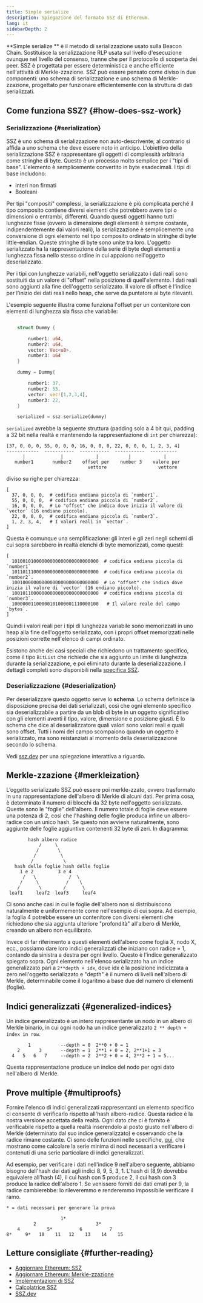 ```yaml
---
title: Simple serialize
description: Spiegazione del formato SSZ di Ethereum.
lang: it
sidebarDepth: 2
---
```


**Simple serialize ** è il metodo di serializzazione usato sulla Beacon Chain. Sostituisce la serializzazione RLP usata sul livello d'esecuzione ovunque nel livello del consenso, tranne che per il protocollo di scoperta dei peer. SSZ è progettata per essere deterministica e anche efficiente nell'attività di Merkle-zzazione. SSZ può essere pensato come diviso in due componenti: uno schema di serializzazione e uno schema di Merkle-zzazione, progettato per funzionare efficientemente con la struttura di dati serializzati.

## Come funziona SSZ? {#how-does-ssz-work}

### Serializzazione {#serialization}

SSZ è uno schema di serializzazione non auto-descrivente; al contrario si affida a uno schema che deve essere noto in anticipo. L'obiettivo della serializzazione SSZ è rappresentare gli oggetti di complessità arbitraria come stringhe di byte. Questo è un processo molto semplice per i "tipi di base". L'elemento è semplicemente convertito in byte esadecimali. I tipi di base includono:

- interi non firmati
- Booleani

Per tipi "compositi" complessi, la serializzazione è più complicata perché il tipo composito contiene diversi elementi che potrebbero avere tipi o dimensioni o entrambi, differenti. Quando questi oggetti hanno tutti lunghezze fisse (ovvero la dimensione degli elementi è sempre costante, indipendentemente dai valori reali), la serializzazione è semplicemente una conversione di ogni elemento nel tipo composito ordinato in stringhe di byte little-endian. Queste stringhe di byte sono unite tra loro. L'oggetto serializzato ha la rappresentazione della serie di byte degli elementi a lunghezza fissa nello stesso ordine in cui appaiono nell'oggetto deserializzato.

Per i tipi con lunghezze variabili, nell'oggetto serializzato i dati reali sono sostituiti da un valore di "offset" nella posizione di quell'elemento. I dati reali sono aggiunti alla fine dell'oggetto serializzato. Il valore di offset è l'indice per l'inizio dei dati reali nello heap, che serve da puntatore ai byte rilevanti.

L'esempio seguente illustra come funziona l'offset per un contenitore con elementi di lunghezza sia fissa che variabile:

```Rust

    struct Dummy {

        number1: u64,
        number2: u64,
        vector: Vec<u8>,
        number3: u64
    }

    dummy = Dummy{

        number1: 37,
        number2: 55,
        vector: vec![1,2,3,4],
        number3: 22,
    }

    serialized = ssz.serialize(dummy)

```

`serialized` avrebbe la seguente struttura (padding solo a 4 bit qui, padding a 32 bit nella realtà e mantenendo la rappresentazione di `int` per chiarezza):

```
[37, 0, 0, 0, 55, 0, 0, 0, 16, 0, 0, 0, 22, 0, 0, 0, 1, 2, 3, 4]
------------  -----------  -----------  -----------  ----------
      |             |            |           |            |
   number1       number2    offset per    number 3    valore per
                              vettore                   vettore

```

diviso su righe per chiarezza:

```
[
  37, 0, 0, 0,  # codifica endiana piccola di `number1`.
  55, 0, 0, 0,  # codifica endiana piccola di `number2`.
  16, 0, 0, 0,  # Lo "offset" che indica dove inizia il valore di `vector` (16 endiano piccolo).
  22, 0, 0, 0,  # codifica endiana piccola di `number3`.
  1, 2, 3, 4,   # I valori reali in `vector`.
]
```

Questa è comunque una semplificazione: gli interi e gli zeri negli schemi di cui sopra sarebbero in realtà elenchi di byte memorizzati, come questi:

```
[
  10100101000000000000000000000000  # codifica endiana piccola di `number1`
  10110111000000000000000000000000  # codifica endiana piccola di `number2`.
  10010000000000000000000000000000  # Lo "offset" che indica dove inizia il valore di `vector` (16 endiano piccolo).
  10010110000000000000000000000000  # codifica endiana piccola di `number3`.
  10000001100000101000001110000100   # Il valore reale del campo `bytes`.
]
```

Quindi i valori reali per i tipi di lunghezza variabile sono memorizzati in uno heap alla fine dell'oggetto serializzato, con i propri offset memorizzati nelle posizioni corrette nell'elenco di campi ordinato.

Esistono anche dei casi speciali che richiedono un trattamento specifico, come il tipo `BitList` che richiede che sia aggiunto un limite di lunghezza durante la serializzazione, e poi eliminato durante la deserializzazione. I dettagli completi sono disponibili nella [specifica SSZ](https://github.com/ethereum/consensus-specs/blob/dev/ssz/simple-serialize.md).

### Deserializzazione {#deserialization}

Per deserializzare questo oggetto serve lo <b>schema</b>. Lo schema definisce la disposizione precisa dei dati serializzati, così che ogni elemento specifico sia deserializzabile a partire da un blob di byte in un oggetto significativo con gli elementi aventi il tipo, valore, dimensione e posizione giusti. È lo schema che dice al deserializzatore quali valori sono valori reali e quali sono offset. Tutti i nomi del campo scompaiono quando un oggetto è serializzato, ma sono reistanziati al momento della deserializzazione secondo lo schema.

Vedi [ssz.dev](https://www.ssz.dev/overview) per una spiegazione interattiva a riguardo.

## Merkle-zzazione {#merkleization}

L’oggetto serializzato SSZ può essere poi merkle-zzato, ovvero trasformato in una rappresentazione dell'albero di Merkle di alcuni dati. Per prima cosa, è determinato il numero di blocchi da 32 byte nell'oggetto serializzato. Queste sono le "foglie" dell'albero. Il numero totale di foglie deve essere una potenza di 2, così che l'hashing delle foglie produca infine un albero-radice con un unico hash. Se questo non avviene naturalmente, sono aggiunte delle foglie aggiuntive contenenti 32 byte di zeri. In diagramma:

```
        hash albero radice
            /     \
           /       \
          /         \
         /           \
   hash delle foglie hash delle foglie
     1 e 2         3 e 4
      /   \            /  \
     /     \          /    \
    /       \        /      \
 leaf1     leaf2  leaf3     leaf4
```

Ci sono anche casi in cui le foglie dell'albero non si distribuiscono naturalmente e uniformemente come nell'esempio di cui sopra. Ad esempio, la foglia 4 potrebbe essere un contenitore con diversi elementi che richiedono che sia aggiunta ulteriore "profondità" all'albero di Merkle, creando un albero non equilibrato.

Invece di far riferimento a questi elementi dell'albero come foglia X, nodo X, ecc., possiamo dare loro indici generalizzati che iniziano con radice = 1, contando da sinistra a destra per ogni livello. Questo è l'indice generalizzato spiegato sopra. Ogni elemento nell'elenco serializzato ha un indice generalizzato pari a `2**depth + idx`, dove idx è la posizione indicizzata a zero nell'oggetto serializzato e "depth" è il numero di livelli nell'albero di Merkle, determinabile come il logaritmo a base due del numero di elementi (foglie).

## Indici generalizzati {#generalized-indices}

Un indice generalizzato è un intero rappresentante un nodo in un albero di Merkle binario, in cui ogni nodo ha un indice generalizzato `2 ** depth + index in row`.

```
        1           --depth = 0  2**0 + 0 = 1
    2       3       --depth = 1  2**1 + 0 = 2, 2**1+1 = 3
  4   5   6   7     --depth = 2  2**2 + 0 = 4, 2**2 + 1 = 5...

```

Questa rappresentazione produce un indice del nodo per ogni dato nell'albero di Merkle.

## Prove multiple {#multiproofs}

Fornire l'elenco di indici generalizzati rappresentanti un elemento specifico ci consente di verificarlo rispetto all'hash albero-radice. Questa radice è la nostra versione accettata della realtà. Ogni dato che ci è fornito è verificabile rispetto a quella realtà inserendolo al posto giusto nell'albero di Merkle (determinato dal suo indice generalizzato) e osservando che la radice rimane costante. Ci sono delle funzioni nelle specifiche, [qui](https://github.com/ethereum/consensus-specs/blob/dev/ssz/merkle-proofs.md#merkle-multiproofs), che mostrano come calcolare la serie minima di nodi necessari a verificare i contenuti di una serie particolare di indici generalizzati.

Ad esempio, per verificare i dati nell'indice 9 nell'albero seguente, abbiamo bisogno dell'hash dei dati agli indici 8, 9, 5, 3, 1. L'hash di (8,9) dovrebbe equivalere all'hash (4), il cui hash con 5 produce 2, il cui hash con 3 produce la radice dell'albero 1. Se venissero forniti dei dati errati per 9, la radice cambierebbe: lo rileveremmo e renderemmo impossibile verificare il ramo.

```
* = dati necessari per generare la prova

                    1*
          2                      3*
    4          5*          6          7
8*     9*   10    11   12    13    14    15

```

## Letture consigliate {#further-reading}

- [Aggiornare Ethereum: SSZ](https://eth2book.info/altair/part2/building_blocks/ssz)
- [Aggiornare Ethereum: Merkle-zzazione](https://eth2book.info/altair/part2/building_blocks/merkleization)
- [Implementazioni di SSZ](https://github.com/ethereum/consensus-specs/issues/2138)
- [Calcolatrice SSZ](https://simpleserialize.com/)
- [SSZ.dev](https://www.ssz.dev/)
